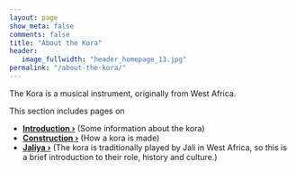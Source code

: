 ```yaml
---
layout: page
show_meta: false
comments: false
title: "About the Kora"
header:
   image_fullwidth: "header_homepage_13.jpg"
permalink: "/about-the-kora/"
---
```

The Kora is a musical instrument, originally from West Africa.

This section includes pages on

- **<a href="{{ site.url }}{{ site.baseurl }}/about/introduction/">Introduction ›</a>** (Some information about the kora) 
- **<a href="{{ site.url }}{{ site.baseurl }}/about/construction/">Construction ›</a>** (How a kora is made)
- **<a href="{{ site.url }}{{ site.baseurl }}/about/jaliya/">Jaliya ›</a>** (The kora is traditionally played by Jali in West Africa, so this is a brief introduction to their role, history and culture.)
